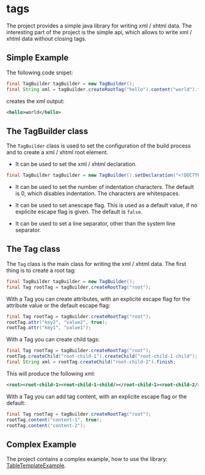 # tags #
The project provides a simple java library for writing xml / xhtml data. The interesting part of the project is the simple api, which allows to write xml / xhtml data without closing tags.

## Simple Example ##
The following code snipet:
```java
final TagBuilder tagBuilder = new TagBuilder();
final String xml = tagBuilder.createRootTag("hello").content("world").finish();
```
creates the xml output:
```xml
<hello>world</hello>
```

## The TagBuilder class ##
The `TagBuilder` class is used to set the configuration of the build process and to create a xml / xhtml root element. 

* It can be used to set the xml / xhtml declaration.
```java
final TagBuilder tagBuilder = new TagBuilder().setDeclaration("<!DOCTYPE html>");
```
* It can be used to set the number of indentation characters. The default is 0, which disables indentation. The characters are whitespaces.

* It can be used to set anescape flag. This is used as a default value, if no explicite escape flag is given. The default is `false`.

* It can be used to set a line separator, other than the system line separator.

## The Tag class ##
The `Tag` class is the main class for writing the xml / xhtml data. The first thing is to create a root tag:
```java
final TagBuilder tagBuilder = new TagBuilder();
final Tag rootTag = tagBuilder.createRootTag("root");
```

With a Tag you can create attributes, with an explicite escape flag for the attribute value or the default escape flag:
```java
final Tag rootTag = tagBuilder.createRootTag("root");
rootTag.attr("key2", "value2", true);
rootTag.attr("key1", "value1");
```

With a Tag you can create child tags:
```java
final Tag rootTag = tagBuilder.createRootTag("root");
rootTag.createChild("root-child-1").createChild("root-child-1-child");
final String xml = rootTag.createChild("root-child-2").finish;
```
This will produce the following xml:
```xml
<root><root-child-1><root-child-1-child/></root-child-1><root-child-2/></root>
```

With a Tag you can add tag content, with an explicite escape flag or the default:
```java
final Tag rootTag = tagBuilder.createRootTag("root");
rootTag.content("content-1", true);
rootTag.content("content-2");
```

## Complex Example ##
The project contains a complex example, how to use the library: [TableTemplateExample](https://github.com/dead-end/tags/blob/master/src/test/java/de/dead/end/tags/TableTemplateExample.java). 
